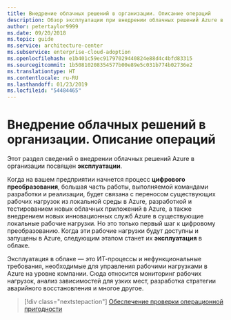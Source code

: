 ```yaml
---
title: Внедрение облачных решений в организации. Описание операций
description: Обзор эксплуатации при внедрении облачных решений Azure в организации
author: petertaylor9999
ms.date: 09/20/2018
ms.topic: guide
ms.service: architecture-center
ms.subservice: enterprise-cloud-adoption
ms.openlocfilehash: e1b401c59ec91797029440824e88d4c4bfd83315
ms.sourcegitcommit: 1b50810208354577b00e89e5c031b774b02736e2
ms.translationtype: HT
ms.contentlocale: ru-RU
ms.lasthandoff: 01/23/2019
ms.locfileid: "54484465"
---
```

# <a name="enterprise-cloud-adoption-operations-overview"></a>Внедрение облачных решений в организации. Описание операций

Этот раздел сведений о внедрении облачных решений Azure в организации посвящен **эксплуатации**. 

Когда на вашем предприятии начнется процесс **цифрового преобразования**, большая часть работы, выполняемой командами разработки и реализации, будет связана с переносом существующих рабочих нагрузок из локальной среды в Azure, разработкой и тестированием новых облачных приложений в Azure, а также внедрением новых инновационных служб Azure в существующие локальные рабочие нагрузки. Но это только первый шаг к цифровому преобразованию. Когда эти рабочие нагрузки будут доступны и запущены в Azure, следующим этапом станет их **эксплуатация** в облаке.

Эксплуатация в облаке — это ИТ-процессы и нефункциональные требования, необходимые для управления рабочими нагрузками в Azure на уровне компании. Сюда относится мониторинг рабочих нагрузок, анализ зависимостей для узких мест, разработка стратегии аварийного восстановления и многое другое.

> [!div class="nextstepaction"]
> [Обеспечение проверки операционной пригодности](operational-fitness-review.md)
